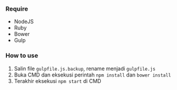 ### Require ###
- NodeJS
- Ruby
- Bower
- Gulp

### How to use ###
1. Salin file `gulpfile.js.backup`, rename menjadi `gulpfile.js`
2. Buka CMD dan eksekusi perintah `npm install` dan `bower install`
3. Terakhir eksekusi `npm start` di CMD